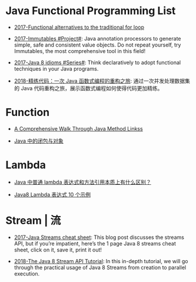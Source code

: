 # Java Functional Programming List

- [2017-Functional alternatives to the traditional for loop](https://parg.co/baJ)

- [2017-Immutables #Project#](http://immutables.github.io/): Java annotation processors to generate simple, safe and consistent value objects. Do not repeat yourself, try Immutables, the most comprehensive tool in this field!

- [2017-Java 8 idioms #Series#](https://www.ibm.com/developerworks/java/library/j-java8idioms1/index.html): Think declaratively to adopt functional techniques in your Java programs.

- [2018-精练代码：一次 Java 函数式编程的重构之旅](http://www.importnew.com/28139.html): 通过一次并发处理数据集的 Java 代码重构之旅，展示函数式编程如何使得代码更加精练。

# Function

- [A Comprehensive Walk Through Java Method Linkss](https://dzone.com/articles/a-comprehensive-walk-over-java-method-references)

- [Java 中的闭包与对象](https://www.zhihu.com/question/21395848)

# Lambda

- [Java 中普通 lambda 表达式和方法引用本质上有什么区别？](https://www.zhihu.com/question/51491241/answer/126232275)

- [Java8 Lambda 表达式 10 个示例](http://www.importnew.com/16436.html)

# Stream | 流

- [2017-Java Streams cheat sheet](https://zeroturnaround.com/rebellabs/java-8-streams-cheat-sheet/): This blog post discusses the streams API, but if you’re impatient, here’s the 1 page Java 8 streams cheat sheet, click on it, save it, print it out!

- [2018-The Java 8 Stream API Tutorial](https://www.baeldung.com/java-8-streams): In this in-depth tutorial, we will go through the practical usage of Java 8 Streams from creation to parallel execution.
